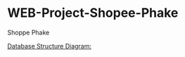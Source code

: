 # WEB-Project-Shopee-Phake
Shoppe Phake

<a href="https://dbdiagram.io/d/62886fe4f040f104c16c2b8a">Database Structure Diagram:</a>
